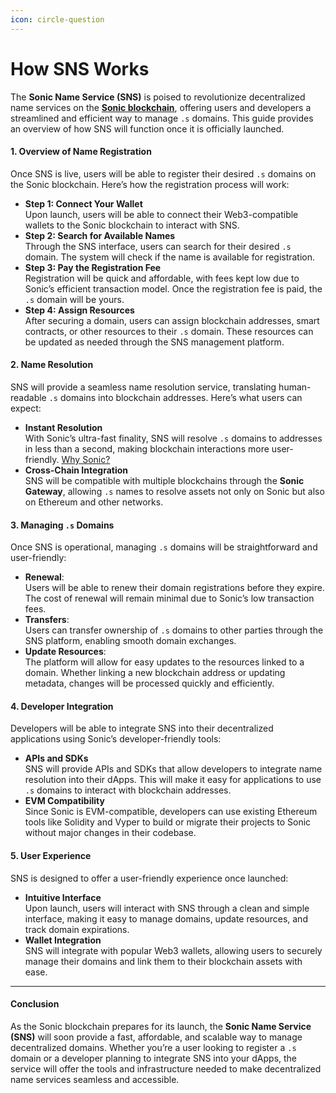 ```yaml
---
icon: circle-question
---
```


# How SNS Works

The **Sonic Name Service (SNS)** is poised to revolutionize decentralized name services on the [**Sonic blockchain**](https://soniclabs.com), offering users and developers a streamlined and efficient way to manage `.s` domains. This guide provides an overview of how SNS will function once it is officially launched.

#### **1. Overview of Name Registration**

Once SNS is live, users will be able to register their desired `.s` domains on the Sonic blockchain. Here’s how the registration process will work:

* **Step 1: Connect Your Wallet**\
  Upon launch, users will be able to connect their Web3-compatible wallets to the Sonic blockchain to interact with SNS.
* **Step 2: Search for Available Names**\
  Through the SNS interface, users can search for their desired `.s` domain. The system will check if the name is available for registration.
* **Step 3: Pay the Registration Fee**\
  Registration will be quick and affordable, with fees kept low due to Sonic’s efficient transaction model. Once the registration fee is paid, the `.s` domain will be yours.
* **Step 4: Assign Resources**\
  After securing a domain, users can assign blockchain addresses, smart contracts, or other resources to their `.s` domain. These resources can be updated as needed through the SNS management platform.

#### **2. Name Resolution**

SNS will provide a seamless name resolution service, translating human-readable `.s` domains into blockchain addresses. Here’s what users can expect:

* **Instant Resolution**\
  With Sonic’s ultra-fast finality, SNS will resolve `.s` domains to addresses in less than a second, making blockchain interactions more user-friendly. [Why Sonic?](why-sonic.md)
* **Cross-Chain Integration**\
  SNS will be compatible with multiple blockchains through the **Sonic Gateway**, allowing `.s` names to resolve assets not only on Sonic but also on Ethereum and other networks.

#### **3. Managing `.s` Domains**

Once SNS is operational, managing `.s` domains will be straightforward and user-friendly:

* **Renewal**:\
  Users will be able to renew their domain registrations before they expire. The cost of renewal will remain minimal due to Sonic’s low transaction fees.
* **Transfers**:\
  Users can transfer ownership of `.s` domains to other parties through the SNS platform, enabling smooth domain exchanges.
* **Update Resources**:\
  The platform will allow for easy updates to the resources linked to a domain. Whether linking a new blockchain address or updating metadata, changes will be processed quickly and efficiently.

#### **4. Developer Integration**

Developers will be able to integrate SNS into their decentralized applications using Sonic’s developer-friendly tools:

* **APIs and SDKs**\
  SNS will provide APIs and SDKs that allow developers to integrate name resolution into their dApps. This will make it easy for applications to use `.s` domains to interact with blockchain addresses.
* **EVM Compatibility**\
  Since Sonic is EVM-compatible, developers can use existing Ethereum tools like Solidity and Vyper to build or migrate their projects to Sonic without major changes in their codebase.

#### **5. User Experience**

SNS is designed to offer a user-friendly experience once launched:

* **Intuitive Interface**\
  Upon launch, users will interact with SNS through a clean and simple interface, making it easy to manage domains, update resources, and track domain expirations.
* **Wallet Integration**\
  SNS will integrate with popular Web3 wallets, allowing users to securely manage their domains and link them to their blockchain assets with ease.



***

#### **Conclusion**

As the Sonic blockchain prepares for its launch, the **Sonic Name Service (SNS)** will soon provide a fast, affordable, and scalable way to manage decentralized domains. Whether you’re a user looking to register a `.s` domain or a developer planning to integrate SNS into your dApps, the service will offer the tools and infrastructure needed to make decentralized name services seamless and accessible.
